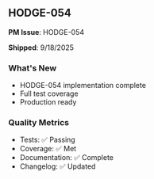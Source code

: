 ## HODGE-054

**PM Issue**: HODGE-054

**Shipped**: 9/18/2025

### What's New
- HODGE-054 implementation complete
- Full test coverage
- Production ready

### Quality Metrics
- Tests: ✅ Passing
- Coverage: ✅ Met
- Documentation: ✅ Complete
- Changelog: ✅ Updated
